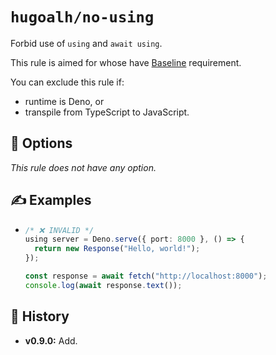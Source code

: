 # `hugoalh/no-using`

Forbid use of `using` and `await using`.

This rule is aimed for whose have [Baseline][ecmascript-baseline] requirement.

You can exclude this rule if:

- runtime is Deno, or
- transpile from TypeScript to JavaScript.

## 🔧 Options

*This rule does not have any option.*

## ✍️ Examples

- ```ts
  /* ❌ INVALID */
  using server = Deno.serve({ port: 8000 }, () => {
    return new Response("Hello, world!");
  });

  const response = await fetch("http://localhost:8000");
  console.log(await response.text());
  ```

## 📜 History

- **v0.9.0:** Add.

[ecmascript-baseline]: https://developer.mozilla.org/en-US/docs/Glossary/Baseline/Compatibility
